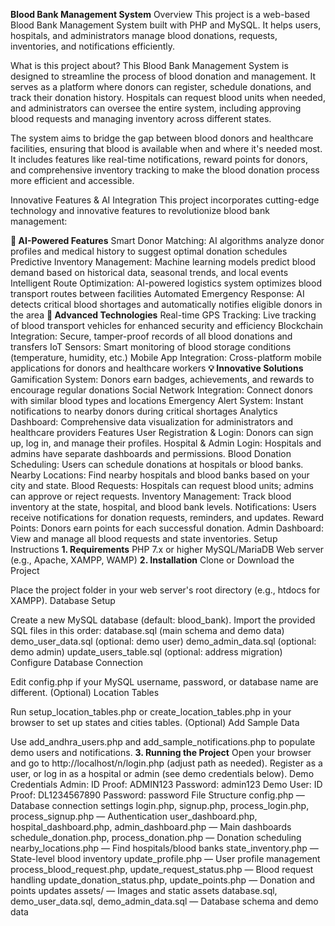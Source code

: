 **Blood Bank Management System**
Overview
This project is a web-based Blood Bank Management System built with PHP and MySQL. It helps users, hospitals, and administrators manage blood donations, requests, inventories, and notifications efficiently.

What is this project about?
This Blood Bank Management System is designed to streamline the process of blood donation and management. It serves as a platform where donors can register, schedule donations, and track their donation history. Hospitals can request blood units when needed, and administrators can oversee the entire system, including approving blood requests and managing inventory across different states.

The system aims to bridge the gap between blood donors and healthcare facilities, ensuring that blood is available when and where it's needed most. It includes features like real-time notifications, reward points for donors, and comprehensive inventory tracking to make the blood donation process more efficient and accessible.

Innovative Features & AI Integration
This project incorporates cutting-edge technology and innovative features to revolutionize blood bank management:

**🤖 AI-Powered Features**
Smart Donor Matching: AI algorithms analyze donor profiles and medical history to suggest optimal donation schedules
Predictive Inventory Management: Machine learning models predict blood demand based on historical data, seasonal trends, and local events
Intelligent Route Optimization: AI-powered logistics system optimizes blood transport routes between facilities
Automated Emergency Response: AI detects critical blood shortages and automatically notifies eligible donors in the area
**🚀 Advanced Technologies**
Real-time GPS Tracking: Live tracking of blood transport vehicles for enhanced security and efficiency
Blockchain Integration: Secure, tamper-proof records of all blood donations and transfers
IoT Sensors: Smart monitoring of blood storage conditions (temperature, humidity, etc.)
Mobile App Integration: Cross-platform mobile applications for donors and healthcare workers
**💡 Innovative Solutions**
Gamification System: Donors earn badges, achievements, and rewards to encourage regular donations
Social Network Integration: Connect donors with similar blood types and locations
Emergency Alert System: Instant notifications to nearby donors during critical shortages
Analytics Dashboard: Comprehensive data visualization for administrators and healthcare providers
Features
User Registration & Login: Donors can sign up, log in, and manage their profiles.
Hospital & Admin Login: Hospitals and admins have separate dashboards and permissions.
Blood Donation Scheduling: Users can schedule donations at hospitals or blood banks.
Nearby Locations: Find nearby hospitals and blood banks based on your city and state.
Blood Requests: Hospitals can request blood units; admins can approve or reject requests.
Inventory Management: Track blood inventory at the state, hospital, and blood bank levels.
Notifications: Users receive notifications for donation requests, reminders, and updates.
Reward Points: Donors earn points for each successful donation.
Admin Dashboard: View and manage all blood requests and state inventories.
Setup Instructions
**1. Requirements**
PHP 7.x or higher
MySQL/MariaDB
Web server (e.g., Apache, XAMPP, WAMP)
**2. Installation**
Clone or Download the Project

Place the project folder in your web server's root directory (e.g., htdocs for XAMPP).
Database Setup

Create a new MySQL database (default: blood_bank).
Import the provided SQL files in this order:
database.sql (main schema and demo data)
demo_user_data.sql (optional: demo user)
demo_admin_data.sql (optional: demo admin)
update_users_table.sql (optional: address migration)
Configure Database Connection

Edit config.php if your MySQL username, password, or database name are different.
(Optional) Location Tables

Run setup_location_tables.php or create_location_tables.php in your browser to set up states and cities tables.
(Optional) Add Sample Data

Use add_andhra_users.php and add_sample_notifications.php to populate demo users and notifications.
**3. Running the Project**
Open your browser and go to http://localhost/n/login.php (adjust path as needed).
Register as a user, or log in as a hospital or admin (see demo credentials below).
Demo Credentials
Admin:
ID Proof: ADMIN123
Password: admin123
Demo User:
ID Proof: DL1234567890
Password: password
File Structure
config.php — Database connection settings
login.php, signup.php, process_login.php, process_signup.php — Authentication
user_dashboard.php, hospital_dashboard.php, admin_dashboard.php — Main dashboards
schedule_donation.php, process_donation.php — Donation scheduling
nearby_locations.php — Find hospitals/blood banks
state_inventory.php — State-level blood inventory
update_profile.php — User profile management
process_blood_request.php, update_request_status.php — Blood request handling
update_donation_status.php, update_points.php — Donation and points updates
assets/ — Images and static assets
database.sql, demo_user_data.sql, demo_admin_data.sql — Database schema and demo data
